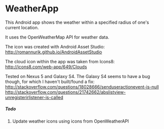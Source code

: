 # WeatherApp

This Android app shows the weather within a specified radius of one's current location.

It uses the OpenWeatherMap API for weather data.

The icon was created with Android Asset Studio: http://romannurik.github.io/AndroidAssetStudio

The cloud icon within the app was taken from Icons8: http://icons8.com/web-app/649/Clouds

Tested on Nexus 5 and Galaxy S4. The Galaxy S4 seems to have a bug though, for which I haven't built/found a fix: http://stackoverflow.com/questions/18028666/senduseractionevent-is-null
http://stackoverflow.com/questions/21742662/abslistview-unregisterirlistener-is-called

##### Todo
1. Update weather icons using icons from OpenWeatherAPI
